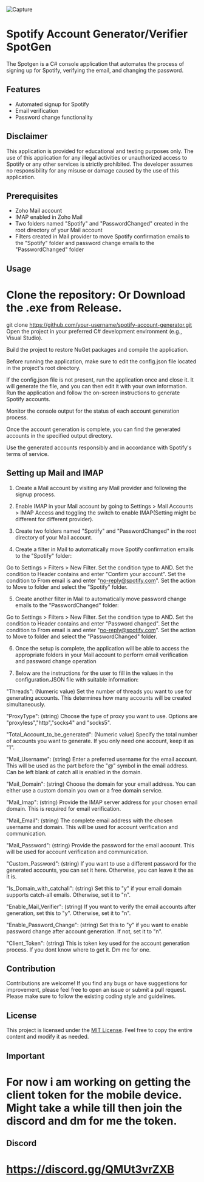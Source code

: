 ![Capture](https://github.com/samipmainali/SpotGen-Spotify-Account-Generator/assets/32693847/864e00f4-e76e-4d99-8266-ca815f201ed0)

# Spotify Account Generator/Verifier SpotGen

The Spotgen is a C# console application that automates the process of signing up for Spotify, verifying the email, and changing the password.

## Features

- Automated signup for Spotify
- Email verification
- Password change functionality

## Disclaimer

This application is provided for educational and testing purposes only. The use of this application for any illegal activities or unauthorized access to Spotify or any other services is strictly prohibited. The developer assumes no responsibility for any misuse or damage caused by the use of this application.

## Prerequisites

- Zoho Mail account
- IMAP enabled in Zoho Mail
- Two folders named "Spotify" and "PasswordChanged" created in the root directory of your Mail account
- Filters created in Mail provider to move Spotify confirmation emails to the "Spotify" folder and password change emails to the "PasswordChanged" folder

## Usage

 # Clone the repository: Or Download the .exe from Release. 

git clone https://github.com/your-username/spotify-account-generator.git
Open the project in your preferred C# development environment (e.g., Visual Studio).

Build the project to restore NuGet packages and compile the application.

Before running the application, make sure to edit the config.json file located in the project's root directory.

If the config.json file is not present, run the application once and close it. It will generate the file, and you can then edit it with your own information.
Run the application and follow the on-screen instructions to generate Spotify accounts.

Monitor the console output for the status of each account generation process.

Once the account generation is complete, you can find the generated accounts in the specified output directory.

Use the generated accounts responsibly and in accordance with Spotify's terms of service.

## Setting up Mail and IMAP

1. Create a Mail account by visiting any Mail provider and following the signup process.

2. Enable IMAP in your Mail account by going to Settings > Mail Accounts > IMAP Access and toggling the switch to enable IMAP(Setting might be different for different provider).

3. Create two folders named "Spotify" and "PasswordChanged" in the root directory of your Mail account.

4. Create a filter in Mail to automatically move Spotify confirmation emails to the "Spotify" folder:

 Go to Settings > Filters > New Filter.
 Set the condition type to AND.
 Set the condition to Header contains and enter "Confirm your account".
 Set the condition to From email is and enter "no-reply@spotify.com".
 Set the action to Move to folder and select the "Spotify" folder.

5. Create another filter in Mail to automatically move password change emails to the "PasswordChanged" folder:

 Go to Settings > Filters > New Filter.
 Set the condition type to AND.
 Set the condition to Header contains and enter "Password changed".
 Set the condition to From email is and enter "no-reply@spotify.com".
 Set the action to Move to folder and select the "PasswordChanged" folder.

6. Once the setup is complete, the application will be able to access the appropriate folders in your Mail account to perform email verification and password change operation

7.  Below are the instructions for the user to fill in the values in the configuration.JSON file with suitable information:

"Threads": (Numeric value) Set the number of threads you want to use for generating accounts. This determines how many accounts will be created simultaneously. 

"ProxyType": (string) Choose the type of proxy you want to use. Options are "proxyless","http","socks4" and "socks5".

"Total_Account_to_be_generated": (Numeric value) Specify the total number of accounts you want to generate. If you only need one account, keep it as "1".

"Mail_Username": (string) Enter a preferred username for the email account. This will be used as the part before the "@" symbol in the email address. Can be left blank of catch all is enabled in the domain.

"Mail_Domain": (string) Choose the domain for your email address. You can either use a custom domain you own or a free domain service.

"Mail_Imap": (string) Provide the IMAP server address for your chosen email domain. This is required for email verification.

"Mail_Email": (string) The complete email address with the chosen username and domain. This will be used for account verification and communication.

"Mail_Password": (string) Provide the password for the email account. This will be used for account verification and communication.

"Custom_Password": (string) If you want to use a different password for the generated accounts, you can set it here. Otherwise, you can leave it the as it is.

"Is_Domain_with_catchall": (string) Set this to "y" if your email domain supports catch-all emails. Otherwise, set it to "n".

"Enable_Mail_Verifier": (string) If you want to verify the email accounts after generation, set this to "y". Otherwise, set it to "n".

"Enable_Password_Change": (string) Set this to "y" if you want to enable password change after account generation. If not, set it to "n".

"Client_Token": (string) This is token key used for the account generation process. If you dont know where to get it. Dm me for one.

## Contribution

Contributions are welcome! If you find any bugs or have suggestions for improvement, please feel free to open an issue or submit a pull request. Please make sure to follow the existing coding style and guidelines.

## License

This project is licensed under the [MIT License](LICENSE).
Feel free to copy the entire content and modify it as needed.

## Important

# For now i am working on getting the client token for the mobile device. Might take a while till then join the discord and dm for me the token. 

## Discord

# https://discord.gg/QMUt3vrZXB
